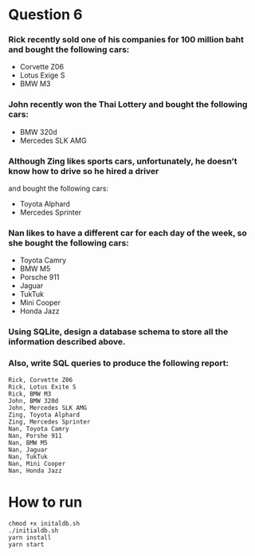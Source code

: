# Question 6
### Rick recently sold one of his companies for 100 million baht and bought the following cars:
- Corvette Z06
- Lotus Exige S
- BMW M3
### John recently won the Thai Lottery and bought the following cars:
- BMW 320d
- Mercedes SLK AMG
### Although Zing likes sports cars, unfortunately, he doesn’t know how to drive so he hired a driver
and bought the following cars:
- Toyota Alphard
- Mercedes Sprinter
### Nan likes to have a different car for each day of the week, so she bought the following cars:
- Toyota Camry
- BMW M5
- Porsche 911
- Jaguar
- TukTuk
- Mini Cooper
- Honda Jazz

### Using SQLite, design a database schema to store all the information described above.
### Also, write SQL queries to produce the following report:
```
Rick, Corvette Z06
Rick, Lotus Exite S
Rick, BMW M3
John, BMW 320d
John, Mercedes SLK AMG
Zing, Toyota Alphard
Zing, Mercedes Sprinter
Nan, Toyota Camry
Nan, Porshe 911
Nan, BMW M5
Nan, Jaguar
Nan, TukTuk
Nan, Mini Cooper
Nan, Honda Jazz
```

# How to run
```
chmod +x initaldb.sh
./initialdb.sh
yarn install
yarn start
```
